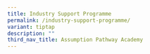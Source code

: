 ```yaml
---
title: Industry Support Programme
permalink: /industry-support-programme/
variant: tiptap
description: ""
third_nav_title: Assumption Pathway Academy
---
```

